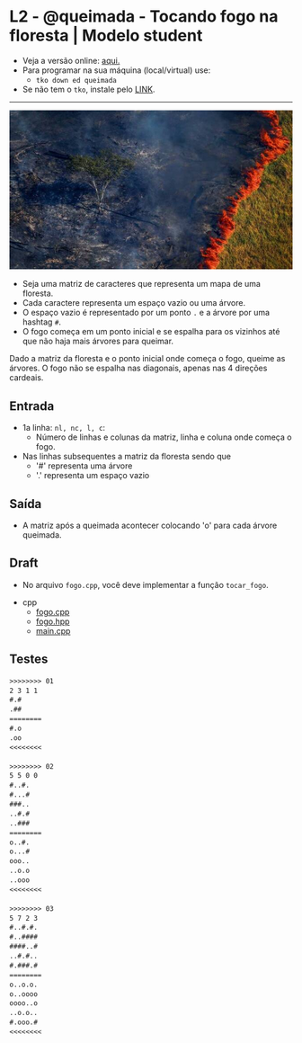 # L2 - @queimada - Tocando fogo na floresta | Modelo student

- Veja a versão online: [aqui.](https://github.com/qxcodeed/arcade/blob/master/base/queimada/Readme.md)
- Para programar na sua máquina (local/virtual) use:
  - `tko down ed queimada`
- Se não tem o `tko`, instale pelo [LINK](https://github.com/senapk/tko#tko).

---

![_](https://raw.githubusercontent.com/qxcodeed/arcade/master/base/queimada/cover.jpg)

- Seja uma matriz de caracteres que representa um mapa de uma floresta.
- Cada caractere representa um espaço vazio ou uma árvore.
- O espaço vazio é representado por um ponto `.` e a árvore por uma hashtag `#`.
- O fogo começa em um ponto inicial e se espalha para os vizinhos até que não haja mais árvores para queimar.

Dado a matriz da floresta e o ponto inicial onde começa o fogo, queime as árvores. O fogo não se espalha nas diagonais, apenas nas 4 direções cardeais.

## Entrada

- 1a linha: `nl, nc, l, c`:
  - Número de linhas e colunas da matriz, linha e coluna onde começa o fogo.
- Nas linhas subsequentes a matriz da floresta sendo que
  - '\#' representa uma árvore
  - '.' representa um espaço vazio

## Saída

- A matriz após a queimada acontecer colocando 'o' para cada árvore queimada.

## Draft

- No arquivo `fogo.cpp`, você deve implementar a função `tocar_fogo`.

<!-- draft -->
- cpp
  - [fogo.cpp](https://github.com/qxcodeed/arcade/blob/master/base/queimada/.cache/lang/cpp/fogo.cpp)
  - [fogo.hpp](https://github.com/qxcodeed/arcade/blob/master/base/queimada/.cache/lang/cpp/fogo.hpp)
  - [main.cpp](https://github.com/qxcodeed/arcade/blob/master/base/queimada/.cache/lang/cpp/main.cpp)

<!-- draft -->

## Testes

```txt
>>>>>>>> 01
2 3 1 1
#.#
.##
========
#.o
.oo
<<<<<<<<

>>>>>>>> 02
5 5 0 0
#..#.
#...#
###..
..#.#
..###
========
o..#.
o...#
ooo..
..o.o
..ooo
<<<<<<<<

>>>>>>>> 03
5 7 2 3
#..#.#.
#..####
####..#
..#.#..
#.###.#
========
o..o.o.
o..oooo
oooo..o
..o.o..
#.ooo.#
<<<<<<<<

```
